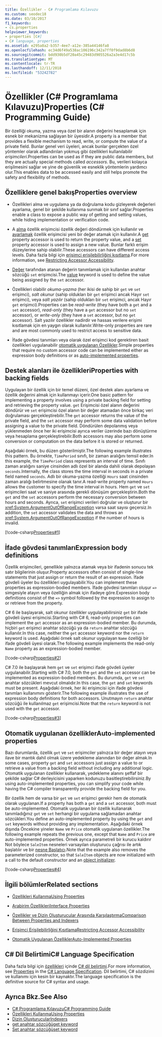 ```yaml
---
title: Özellikler - C# Programlama Kılavuzu
ms.custom: seodec18
ms.date: 03/10/2017
f1_keywords:
- cs.properties
helpviewer_keywords:
- properties [C#]
- C# language, properties
ms.assetid: e295a8a2-b357-4ee7-a12e-385a44146fa8
ms.openlocfilehash: ec34d6f49a538ac106196c342a7ff0f9dad8b6d8
ms.sourcegitcommit: bdd930b5df20a45c29483d905526a2a3e4d17c5b
ms.translationtype: MT
ms.contentlocale: tr-TR
ms.lasthandoff: 12/11/2018
ms.locfileid: "53242782"
---
```

# <a name="properties-c-programming-guide"></a><span data-ttu-id="eeea3-102">Özellikler (C# Programlama Kılavuzu)</span><span class="sxs-lookup"><span data-stu-id="eeea3-102">Properties (C# Programming Guide)</span></span>

<span data-ttu-id="eeea3-103">Bir özelliği okuma, yazma veya özel bir alanın değerini hesaplamak için esnek bir mekanizma sağlayan bir üyesidir.</span><span class="sxs-lookup"><span data-stu-id="eeea3-103">A property is a member that provides a flexible mechanism to read, write, or compute the value of a private field.</span></span> <span data-ttu-id="eeea3-104">Bunlar genel veri üyeleri, ancak bunlar gerçekten özel yöntemler olarak adlandırılan yokmuş gibi özellikleri kullanılabilir *erişimcileri*.</span><span class="sxs-lookup"><span data-stu-id="eeea3-104">Properties can be used as if they are public data members, but they are actually special methods called *accessors*.</span></span> <span data-ttu-id="eeea3-105">Bu, verileri kolayca erişilmesini sağlar ve yine de güvenlik ve esneklik yöntemlerin yardımcı olur.</span><span class="sxs-lookup"><span data-stu-id="eeea3-105">This enables data to be accessed easily and still helps promote the safety and flexibility of methods.</span></span>  

## <a name="properties-overview"></a><span data-ttu-id="eeea3-106">Özelliklere genel bakış</span><span class="sxs-lookup"><span data-stu-id="eeea3-106">Properties overview</span></span>  
  
- <span data-ttu-id="eeea3-107">Özellikleri alma ve uygulama ya da doğrulama kodu gizleyerek değerleri ayarlama, genel bir şekilde kullanıma sunmak bir sınıf sağlar.</span><span class="sxs-lookup"><span data-stu-id="eeea3-107">Properties enable a class to expose a public way of getting and setting values, while hiding implementation or verification code.</span></span>  
  
- <span data-ttu-id="eeea3-108">A [alma](../../../csharp/language-reference/keywords/get.md) özellik erişimcisi özellik değeri döndürmek için kullanılır ve [ayarlamak](../../../csharp/language-reference/keywords/set.md) özellik erişimcisi yeni bir değer atamak için kullanılır.</span><span class="sxs-lookup"><span data-stu-id="eeea3-108">A [get](../../../csharp/language-reference/keywords/get.md) property accessor is used to return the property value, and a [set](../../../csharp/language-reference/keywords/set.md) property accessor is used to assign a new value.</span></span> <span data-ttu-id="eeea3-109">Bunlar farklı erişim düzeylerine sahip olabilir.</span><span class="sxs-lookup"><span data-stu-id="eeea3-109">These accessors can have different access levels.</span></span> <span data-ttu-id="eeea3-110">Daha fazla bilgi için [erişimci erişilebilirliğini kısıtlama](../../../csharp/programming-guide/classes-and-structs/restricting-accessor-accessibility.md).</span><span class="sxs-lookup"><span data-stu-id="eeea3-110">For more information, see [Restricting Accessor Accessibility](../../../csharp/programming-guide/classes-and-structs/restricting-accessor-accessibility.md).</span></span>  
  
- <span data-ttu-id="eeea3-111">[Değer](../../../csharp/language-reference/keywords/value.md) tarafından atanan değerin tanımlamak için kullanılan anahtar sözcüğü `set` erişimcisi.</span><span class="sxs-lookup"><span data-stu-id="eeea3-111">The [value](../../../csharp/language-reference/keywords/value.md) keyword is used to define the value being assigned by the `set` accessor.</span></span>  
- <span data-ttu-id="eeea3-112">Özellikleri olabilir *okuma-yazma* (her ikisi de sahip bir `get` ve `set` erişimci), *salt okunur* (sahip oldukları bir `get` erişimci ancak Hayır `set` erişimci), veya *salt yazılır* (sahip oldukları bir `set` erişimci, ancak Hayır `get` erişimci).</span><span class="sxs-lookup"><span data-stu-id="eeea3-112">Properties can be *read-write* (they have both a `get` and a `set` accessor), *read-only* (they have a `get` accessor but no `set` accessor), or *write-only* (they have a `set` accessor, but no `get` accessor).</span></span> <span data-ttu-id="eeea3-113">Salt yazılır özellikler nadirdir ve hassas verilere erişimi kısıtlamak için en yaygın olarak kullanılır.</span><span class="sxs-lookup"><span data-stu-id="eeea3-113">Write-only properties are rare and are most commonly used to restrict access to sensitive data.</span></span>

- <span data-ttu-id="eeea3-114">İfade gövdesi tanımları veya olarak özel erişimci kod gerektiren basit özellikleri uygulanabilir [otomatik uygulanan Özellikler](../../../csharp/programming-guide/classes-and-structs/auto-implemented-properties.md).</span><span class="sxs-lookup"><span data-stu-id="eeea3-114">Simple properties that require no custom accessor code can be implemented either as expression body definitions or as [auto-implemented properties](../../../csharp/programming-guide/classes-and-structs/auto-implemented-properties.md).</span></span>
 
## <a name="properties-with-backing-fields"></a><span data-ttu-id="eeea3-115">Destek alanları ile özellikleri</span><span class="sxs-lookup"><span data-stu-id="eeea3-115">Properties with backing fields</span></span>

<span data-ttu-id="eeea3-116">Uygulayan bir özellik için bir temel düzeni, özel destek alanı ayarlama ve özellik değerini almak için kullanmayı içerir.</span><span class="sxs-lookup"><span data-stu-id="eeea3-116">One basic pattern for implementing a property involves using a private backing field for setting and retrieving the property value.</span></span> <span data-ttu-id="eeea3-117">`get` Erişimcisi özel alanın değerini döndürür ve `set` erişimcisi özel alanın bir değer atamadan önce birkaç veri doğrulaması gerçekleştirebilir.</span><span class="sxs-lookup"><span data-stu-id="eeea3-117">The `get` accessor returns the value of the private field, and the `set` accessor may perform some data validation before assigning a value to the private field.</span></span> <span data-ttu-id="eeea3-118">Döndürülen depolanmış veya yüklenmeden önce her iki erişimcisi ayrıca veriler üzerinde bazı dönüştürme veya hesaplama gerçekleştirebilir.</span><span class="sxs-lookup"><span data-stu-id="eeea3-118">Both accessors may also perform some conversion or computation on the data before it is stored or returned.</span></span>

<span data-ttu-id="eeea3-119">Aşağıdaki örnek, bu düzen gösterilmiştir.</span><span class="sxs-lookup"><span data-stu-id="eeea3-119">The following example illustrates this pattern.</span></span> <span data-ttu-id="eeea3-120">Bu örnekte, `TimePeriod` sınıfı, bir zaman aralığını temsil eder.</span><span class="sxs-lookup"><span data-stu-id="eeea3-120">In this example, the `TimePeriod` class represents an interval of time.</span></span> <span data-ttu-id="eeea3-121">Sınıfı zaman aralığını saniye cinsinden adlı özel bir alanda dahili olarak depolayan `seconds`.</span><span class="sxs-lookup"><span data-stu-id="eeea3-121">Internally, the class stores the time interval in seconds in a private field named `seconds`.</span></span> <span data-ttu-id="eeea3-122">Adlı bir okuma-yazma özelliği `Hours` saat cinsinden zaman aralığı belirtmesine olanak tanır.</span><span class="sxs-lookup"><span data-stu-id="eeea3-122">A read-write property named `Hours` allows the customer to specify the time interval in hours.</span></span> <span data-ttu-id="eeea3-123">Hem `get` ve `set` erişimcileri saat ve saniye arasında gerekli dönüşüm gerçekleştirin.</span><span class="sxs-lookup"><span data-stu-id="eeea3-123">Both the `get` and the `set` accessors perform the necessary conversion between hours and seconds.</span></span> <span data-ttu-id="eeea3-124">Ayrıca, `set` erişimci verileri doğrular ve oluşturur bir <xref:System.ArgumentOutOfRangeException> varsa saat sayısı geçersiz.</span><span class="sxs-lookup"><span data-stu-id="eeea3-124">In addition, the `set` accessor validates the data and throws an <xref:System.ArgumentOutOfRangeException> if the number of hours is invalid.</span></span> 
   
 [!code-csharp[Properties#1](../../../../samples/snippets/csharp/programming-guide/classes-and-structs/properties-1.cs)]  
  
## <a name="expression-body-definitions"></a><span data-ttu-id="eeea3-125">İfade gövdesi tanımları</span><span class="sxs-lookup"><span data-stu-id="eeea3-125">Expression body definitions</span></span>  

 <span data-ttu-id="eeea3-126">Özellik erişimcileri, genellikle yalnızca atamak veya bir ifadenin sonucu tek satır bilgilerinin oluşur.</span><span class="sxs-lookup"><span data-stu-id="eeea3-126">Property accessors often consist of single-line statements that just assign or return the result of an expression.</span></span> <span data-ttu-id="eeea3-127">İfade gövdeli üyeler bu özellikleri uygulayabilir.</span><span class="sxs-lookup"><span data-stu-id="eeea3-127">You can implement these properties as expression-bodied members.</span></span> <span data-ttu-id="eeea3-128">İfade gövdesi tanımları oluşur `=>` simgesiyle atayın veya özelliğin almak için ifadeye göre.</span><span class="sxs-lookup"><span data-stu-id="eeea3-128">Expression body definitions consist of the `=>` symbol followed by the expression to assign to or retrieve from the property.</span></span>

 <span data-ttu-id="eeea3-129">C# 6 ile başlayarak, salt okunur özellikler uygulayabilirsiniz `get` bir ifade gövdeli üyesi erişimcisi.</span><span class="sxs-lookup"><span data-stu-id="eeea3-129">Starting with C# 6, read-only properties can implement the `get` accessor as an expression-bodied member.</span></span> <span data-ttu-id="eeea3-130">Bu durumda, hiçbiri `get` erişimci anahtar sözcüğü ya da `return` anahtar sözcüğü kullanılır.</span><span class="sxs-lookup"><span data-stu-id="eeea3-130">In this case, neither the `get` accessor keyword nor the `return` keyword is used.</span></span> <span data-ttu-id="eeea3-131">Aşağıdaki örnek salt okunur uygulayan `Name` özelliği bir ifade gövdeli üyesi olarak.</span><span class="sxs-lookup"><span data-stu-id="eeea3-131">The following example implements the read-only `Name` property as an expression-bodied member.</span></span>

 [!code-csharp[Properties#2](../../../../samples/snippets/csharp/programming-guide/classes-and-structs/properties-2.cs)]  

 <span data-ttu-id="eeea3-132">C# 7.0 ile başlayarak hem `get` ve `set` erişimci ifade gövdeli üyeler uygulanabilir.</span><span class="sxs-lookup"><span data-stu-id="eeea3-132">Starting with C# 7.0, both the `get` and the `set` accessor can be implemented as expression-bodied members.</span></span> <span data-ttu-id="eeea3-133">Bu durumda, `get` ve `set` anahtar sözcükleri mevcut olmalıdır.</span><span class="sxs-lookup"><span data-stu-id="eeea3-133">In this case, the `get` and `set` keywords must be present.</span></span> <span data-ttu-id="eeea3-134">Aşağıdaki örnek, her iki erişimcisi için ifade gövdesi tanımları kullanımını gösterir.</span><span class="sxs-lookup"><span data-stu-id="eeea3-134">The following example illustrates the use of expression body definitions for both accessors.</span></span> <span data-ttu-id="eeea3-135">Unutmayın `return` anahtar sözcüğü ile kullanılmaz `get` erişimcisi.</span><span class="sxs-lookup"><span data-stu-id="eeea3-135">Note that the `return` keyword is not used with the `get` accessor.</span></span>
 
  [!code-csharp[Properties#3](../../../../samples/snippets/csharp/programming-guide/classes-and-structs/properties-3.cs)]  

## <a name="auto-implemented-properties"></a><span data-ttu-id="eeea3-136">Otomatik uygulanan özellikler</span><span class="sxs-lookup"><span data-stu-id="eeea3-136">Auto-implemented properties</span></span>

<span data-ttu-id="eeea3-137">Bazı durumlarda, özellik `get` ve `set` erişimciler yalnızca bir değer atayın veya ilave bir mantık dahil olmak üzere yedekleme alanından bir değer almak.</span><span class="sxs-lookup"><span data-stu-id="eeea3-137">In some cases, property `get` and `set` accessors just assign a value to or retrieve a value from a backing field without including any additional logic.</span></span> <span data-ttu-id="eeea3-138">Otomatik uygulanan özellikler kullanarak, yedekleme alanını şeffaf bir şekilde sağlar C# derleyicisini yaparken kodunuzu basitleştirebilirsiniz.</span><span class="sxs-lookup"><span data-stu-id="eeea3-138">By using auto-implemented properties, you can simplify your code while having the C# compiler transparently provide the backing field for you.</span></span> 

<span data-ttu-id="eeea3-139">Bir özellik hem de varsa bir `get` ve `set` erişimci gerekir hem de otomatik olarak uygulanan.</span><span class="sxs-lookup"><span data-stu-id="eeea3-139">If a property has both a `get` and a `set` accessor, both must be auto-implemented.</span></span> <span data-ttu-id="eeea3-140">Otomatik uygulanan bir özellik kullanarak tanımladığınız `get` ve `set` herhangi bir uygulama sağlamadan anahtar sözcükleri.</span><span class="sxs-lookup"><span data-stu-id="eeea3-140">You define an auto-implemented property by using the `get` and `set` keywords without providing any implementation.</span></span> <span data-ttu-id="eeea3-141">Aşağıdaki örnek dışında Öncekine yineler `Name` ve `Price` otomatik uygulanan özellikler.</span><span class="sxs-lookup"><span data-stu-id="eeea3-141">The following example repeats the previous one, except that `Name` and `Price` are auto-implemented properties.</span></span> <span data-ttu-id="eeea3-142">Örnek ayrıca parametreli bir kurucu kaldırır Not böylece `SaleItem` nesneleri varsayılan oluşturucu çağrısı ile artık başlatılır ve bir [nesne Başlatıcı](object-and-collection-initializers.md).</span><span class="sxs-lookup"><span data-stu-id="eeea3-142">Note that the example also removes the parameterized constructor, so that `SaleItem` objects are now initialized with a call to the default constructor and an [object initializer](object-and-collection-initializers.md).</span></span>

  [!code-csharp[Properties#4](../../../../samples/snippets/csharp/programming-guide/classes-and-structs/properties-4.cs)]  

## <a name="related-sections"></a><span data-ttu-id="eeea3-143">İlgili bölümler</span><span class="sxs-lookup"><span data-stu-id="eeea3-143">Related sections</span></span>  
  
-   [<span data-ttu-id="eeea3-144">Özellikleri Kullanma</span><span class="sxs-lookup"><span data-stu-id="eeea3-144">Using Properties</span></span>](../../../csharp/programming-guide/classes-and-structs/using-properties.md)  
  
-   [<span data-ttu-id="eeea3-145">Arabirim Özellikleri</span><span class="sxs-lookup"><span data-stu-id="eeea3-145">Interface Properties</span></span>](../../../csharp/programming-guide/classes-and-structs/interface-properties.md)  
  
-   [<span data-ttu-id="eeea3-146">Özellikler ve Dizin Oluşturucular Arasında Karşılaştırma</span><span class="sxs-lookup"><span data-stu-id="eeea3-146">Comparison Between Properties and Indexers</span></span>](../../../csharp/programming-guide/indexers/comparison-between-properties-and-indexers.md)  
  
-   [<span data-ttu-id="eeea3-147">Erişimci Erişilebilirliğini Kısıtlama</span><span class="sxs-lookup"><span data-stu-id="eeea3-147">Restricting Accessor Accessibility</span></span>](../../../csharp/programming-guide/classes-and-structs/restricting-accessor-accessibility.md)  
  
-   [<span data-ttu-id="eeea3-148">Otomatik Uygulanan Özellikler</span><span class="sxs-lookup"><span data-stu-id="eeea3-148">Auto-Implemented Properties</span></span>](../../../csharp/programming-guide/classes-and-structs/auto-implemented-properties.md)  
  
## <a name="c-language-specification"></a><span data-ttu-id="eeea3-149">C# Dil Belirtimi</span><span class="sxs-lookup"><span data-stu-id="eeea3-149">C# Language Specification</span></span>  

<span data-ttu-id="eeea3-150">Daha fazla bilgi için [özellikleri](~/_csharplang/spec/classes.md#properties) içinde [ C# dil belirtimi](../../language-reference/language-specification/index.md).</span><span class="sxs-lookup"><span data-stu-id="eeea3-150">For more information, see [Properties](~/_csharplang/spec/classes.md#properties) in the [C# Language Specification](../../language-reference/language-specification/index.md).</span></span> <span data-ttu-id="eeea3-151">Dil belirtimi, C# sözdizimi ve kullanımı için kesin bir kaynaktır.</span><span class="sxs-lookup"><span data-stu-id="eeea3-151">The language specification is the definitive source for C# syntax and usage.</span></span>
  
## <a name="see-also"></a><span data-ttu-id="eeea3-152">Ayrıca Bkz.</span><span class="sxs-lookup"><span data-stu-id="eeea3-152">See Also</span></span>

- [<span data-ttu-id="eeea3-153">C# Programlama Kılavuzu</span><span class="sxs-lookup"><span data-stu-id="eeea3-153">C# Programming Guide</span></span>](../../../csharp/programming-guide/index.md)  
- [<span data-ttu-id="eeea3-154">Özellikleri Kullanma</span><span class="sxs-lookup"><span data-stu-id="eeea3-154">Using Properties</span></span>](../../../csharp/programming-guide/classes-and-structs/using-properties.md)  
- [<span data-ttu-id="eeea3-155">Dizin Oluşturucular</span><span class="sxs-lookup"><span data-stu-id="eeea3-155">Indexers</span></span>](../../../csharp/programming-guide/indexers/index.md)  
- [<span data-ttu-id="eeea3-156">get anahtar sözcüğü</span><span class="sxs-lookup"><span data-stu-id="eeea3-156">get keyword</span></span>](../../../csharp/language-reference/keywords/get.md)    
- [<span data-ttu-id="eeea3-157">Set anahtar sözcüğü</span><span class="sxs-lookup"><span data-stu-id="eeea3-157">set keyword</span></span>](../../../csharp/language-reference/keywords/set.md)    

